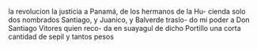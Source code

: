 la revolucion la justicia a Panamá, de los hermanos de la Hu- cienda solo dos nombrados Santiago, y Juanico, y Balverde traslo- do mi poder a Don Santiago Vitores quien reco- da en suayagul de dicho Portillo una corta cantidad de sepil y tantos pesos